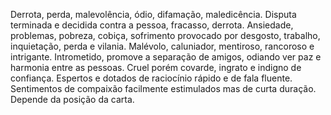 Derrota, perda, malevolência, ódio, difamação, maledicência. Disputa terminada
e decidida contra a pessoa, fracasso, derrota. Ansiedade, problemas, pobreza,
cobiça, sofrimento provocado por desgosto, trabalho, inquietação, perda e
vilania. Malévolo, caluniador, mentiroso, rancoroso e intrigante. Intrometido,
promove a separação de amigos, odiando ver paz e harmonia entre as pessoas.
Cruel porém covarde, ingrato e indigno de confiança. Espertos e dotados de
raciocínio rápido e de fala fluente. Sentimentos de compaixão facilmente
estimulados mas de curta duração. Depende da posição da carta.

